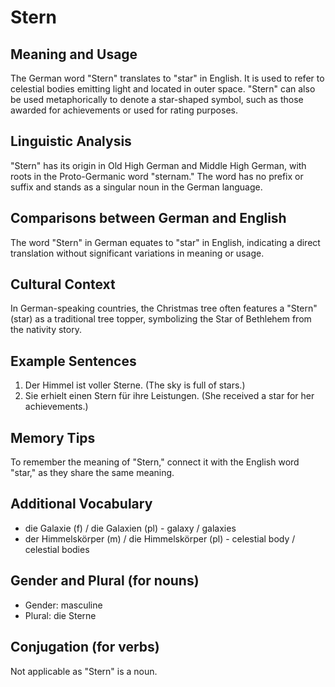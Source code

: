 # Stern
## Meaning and Usage
The German word "Stern" translates to "star" in English. It is used to refer to celestial bodies emitting light and located in outer space. "Stern" can also be used metaphorically to denote a star-shaped symbol, such as those awarded for achievements or used for rating purposes.

## Linguistic Analysis
"Stern" has its origin in Old High German and Middle High German, with roots in the Proto-Germanic word "sternam." The word has no prefix or suffix and stands as a singular noun in the German language.

## Comparisons between German and English
The word "Stern" in German equates to "star" in English, indicating a direct translation without significant variations in meaning or usage.

## Cultural Context
In German-speaking countries, the Christmas tree often features a "Stern" (star) as a traditional tree topper, symbolizing the Star of Bethlehem from the nativity story.

## Example Sentences
1. Der Himmel ist voller Sterne. (The sky is full of stars.)
2. Sie erhielt einen Stern für ihre Leistungen. (She received a star for her achievements.)

## Memory Tips
To remember the meaning of "Stern," connect it with the English word "star," as they share the same meaning.

## Additional Vocabulary
- die Galaxie (f) / die Galaxien (pl) - galaxy / galaxies
- der Himmelskörper (m) / die Himmelskörper (pl) - celestial body / celestial bodies

## Gender and Plural (for nouns)
- Gender: masculine
- Plural: die Sterne

## Conjugation (for verbs)
Not applicable as "Stern" is a noun.
